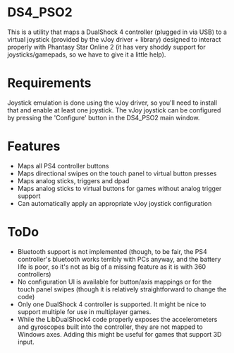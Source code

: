 DS4_PSO2
===

This is a utility that maps a DualShock 4 controller (plugged in via USB) to a virtual joystick (provided by the vJoy driver + library) designed to interact properly with Phantasy Star Online 2 (it has very shoddy support for joysticks/gamepads, so we have to give it a little help).

Requirements
===

Joystick emulation is done using the vJoy driver, so you'll need to install that and enable at least one joystick. The vJoy joystick can be configured by pressing the 'Configure' button in the DS4_PSO2 main window.

Features
===

* Maps all PS4 controller buttons
* Maps directional swipes on the touch panel to virtual button presses
* Maps analog sticks, triggers and dpad
* Maps analog sticks to virtual buttons for games without analog trigger support
* Can automatically apply an appropriate vJoy joystick configuration

ToDo
===

* Bluetooth support is not implemented (though, to be fair, the PS4 controller's bluetooth works terribly with PCs anyway, and the battery life is poor, so it's not as big of a missing feature as it is with 360 controllers)
* No configuration UI is available for button/axis mappings or for the touch panel swipes (though it is relatively straightforward to change the code)
* Only one DualShock 4 controller is supported. It might be nice to support multiple for use in multiplayer games.
* While the LibDualShock4 code properly exposes the accelerometers and gyroscopes built into the controller, they are not mapped to Windows axes. Adding this might be useful for games that support 3D input.
